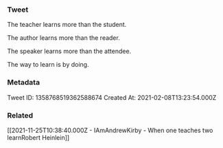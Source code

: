 ### Tweet
The teacher learns more than the student.

The author learns more than the reader.

The speaker learns more than the attendee.

The way to learn is by doing.

### Metadata
Tweet ID: 1358768519362588674
Created At: 2021-02-08T13:23:54.000Z

### Related
[[2021-11-25T10:38:40.000Z - IAmAndrewKirby - When one teaches two learnRobert Heinlein]]

